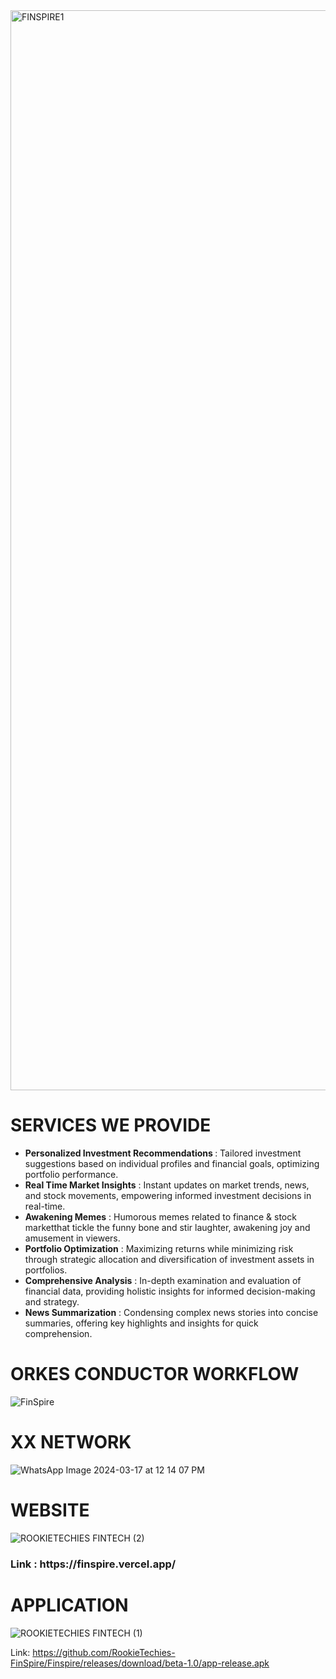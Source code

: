 <img width="1728" alt="FINSPIRE1" src="https://github.com/RookieTechies-FinWise/.github/assets/122113456/3ae78426-efc8-4658-a80c-4c2e074c77f4">
<h1> SERVICES WE PROVIDE </h1>
<ul>
  <li> <b> Personalized Investment Recommendations </b> : Tailored investment suggestions based on individual profiles and financial goals, optimizing portfolio performance.</li>
  <li><b>Real Time Market Insights</b> : Instant updates on market trends, news, and stock movements, empowering informed investment decisions in real-time. </li>
  <li><b>Awakening Memes</b> : Humorous memes related to finance & stock marketthat tickle the funny bone and stir laughter, awakening joy and amusement in viewers. </li>
  <li><b>Portfolio Optimization</b> : Maximizing returns while minimizing risk through strategic allocation and diversification of investment assets in portfolios.</li>
  <li><b>Comprehensive Analysis</b> : In-depth examination and evaluation of financial data, providing holistic insights for informed decision-making and strategy.</li>
  <li><b>News Summarization</b> : Condensing complex news stories into concise summaries, offering key highlights and insights for quick comprehension.</li> 
</ul>

<h1> ORKES CONDUCTOR WORKFLOW </h1>

![FinSpire](https://github.com/RookieTechies-FinSpire/.github/assets/122113456/f2dfa32c-b77e-4e41-8d2b-1bacb64b8735)

<h1> XX NETWORK </h1>

![WhatsApp Image 2024-03-17 at 12 14 07 PM](https://github.com/RookieTechies-FinSpire/.github/assets/122113456/97b410b8-5c23-46c7-9ed5-ea999e926117)

<h1> WEBSITE </h1>

![ROOKIETECHIES FINTECH (2)](https://github.com/RookieTechies-FinSpire/.github/assets/122113456/3f89d858-8fc4-41f5-a25b-b9dcb22c193c)

<h3>Link : https://finspire.vercel.app/ </h3>

<h1> APPLICATION </h1>

![ROOKIETECHIES FINTECH (1)](https://github.com/RookieTechies-FinSpire/.github/assets/122113456/850a3d39-1d50-40e3-b0ae-eb0df54056ae)

 Link: https://github.com/RookieTechies-FinSpire/Finspire/releases/download/beta-1.0/app-release.apk

